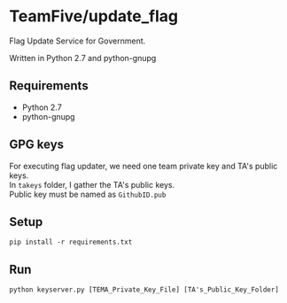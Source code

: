 # TeamFive/update_flag

Flag Update Service for Government.

Written in Python 2.7 and python-gnupg 


## Requirements

- Python 2.7
- python-gnupg 


## GPG keys 

For executing flag updater, we need one team private key and TA's public keys.   
In `takeys` folder, I gather the TA's public keys.   
Public key must be named as `GithubID.pub`   

## Setup

    pip install -r requirements.txt

## Run

    python keyserver.py [TEMA_Private_Key_File] [TA's_Public_Key_Folder]
